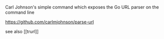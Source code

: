 Carl Johnson's simple command which exposes the Go URL parser on the command line

https://github.com/carlmjohnson/parse-url

see also [[trurl]]